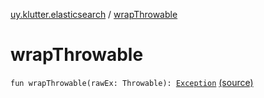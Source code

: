 [uy.klutter.elasticsearch](index.md) / [wrapThrowable](.)


# wrapThrowable
<code>fun wrapThrowable(rawEx: Throwable): [Exception](http://docs.oracle.com/javase/6/docs/api/java/lang/Exception.html)</code> [(source)](https://github.com/kohesive/klutter/blob/master/elasticsearch-jdk7/src/main/kotlin/uy/klutter/elasticsearch/Exceptions.kt#L5)<br/>

